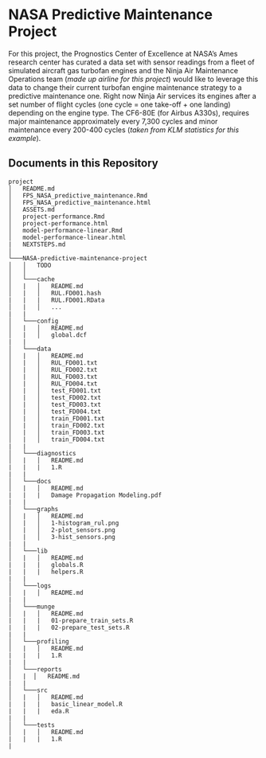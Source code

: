 # NASA Predictive Maintenance Project

For this project, the Prognostics Center of Excellence at NASA’s Ames research center has curated a data set with sensor readings from a fleet of simulated aircraft gas turbofan engines and the Ninja Air Maintenance Operations team (*made up airline for this project*) would like to leverage this data to change their current turbofan engine maintenance strategy to a predictive maintenance one. Right now Ninja Air services its engines after a set number of flight cycles (one cycle = one take-off + one landing) depending on the engine type. The CF6-80E (for Airbus A330s), requires major maintenance approximately every 7,300 cycles and minor maintenance every 200-400 cycles (*taken from KLM statistics for this example*).


## Documents in this Repository

```
project
│   README.md
│   FPS_NASA_predictive_maintenance.Rmd
│   FPS_NASA_predictive_maintenance.html
│   ASSETS.md
│   project-performance.Rmd
│   project-performance.html
│   model-performance-linear.Rmd
│   model-performance-linear.html
|   NEXTSTEPS.md
│
└───NASA-predictive-maintenance-project
│   │   TODO
│   │
│   └───cache
│   |   │   README.md
│   |   │   RUL.FD001.hash
|   |   |   RUL.FD001.RData
│   |   │   ...
|   |   
│   └───config
│   |   │   README.md
│   |   │   global.dcf
|   |   
│   └───data
│   |   │   README.md
│   |   │   RUL_FD001.txt
│   |   │   RUL_FD002.txt
│   |   │   RUL_FD003.txt
│   |   │   RUL_FD004.txt
│   |   │   test_FD001.txt
│   |   │   test_FD002.txt
│   |   │   test_FD003.txt
│   |   │   test_FD004.txt
│   |   │   train_FD001.txt
│   |   │   train_FD002.txt
│   |   │   train_FD003.txt
│   |   │   train_FD004.txt
|   |   
│   └───diagnostics
│   |   │   README.md
|   |   |   1.R
|   |   
│   └───docs
│   |   │   README.md
|   |   |   Damage Propagation Modeling.pdf
|   |   
│   └───graphs
│   |   │   README.md
│   |   │   1-histogram_rul.png
│   |   │   2-plot_sensors.png
│   |   │   3-hist_sensors.png
|   |   
│   └───lib
│   |   │   README.md
|   |   |   globals.R
|   |   |   helpers.R
|   |   
│   └───logs
│   |   │   README.md
|   |  
│   └───munge
│   |   │   README.md
|   |   |   01-prepare_train_sets.R
|   |   |   02-prepare_test_sets.R
|   |   
│   └───profiling
│   |   │   README.md
|   |   |   1.R
|   |  
│   └───reports
│   |  │   README.md
|   |   
│   └───src
│   |   │   README.md
|   |   |   basic_linear_model.R
|   |   |   eda.R
|   |   
│   └───tests
│   |   │   README.md
|   |   |   1.R
|       
```